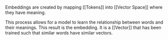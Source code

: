 Embeddings are created by mapping [[Tokens]] into [[Vector Space]] where they have meaning.

This process allows for a model to learn the relationship between words and their meanings. This result is the embedding. It is a [[Vector]] that has been trained such that similar words have similar vectors.

